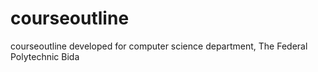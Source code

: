 # courseoutline
courseoutline developed for computer science department, The Federal Polytechnic Bida
